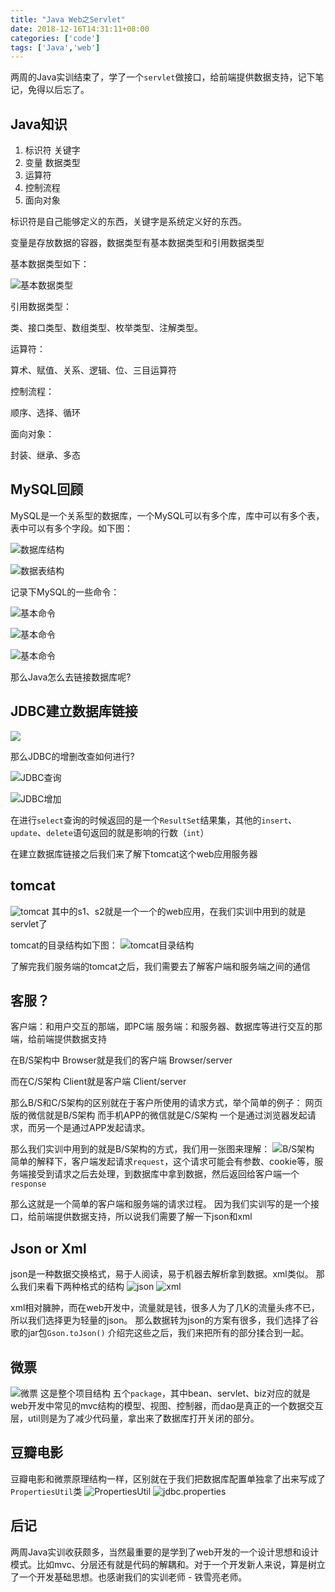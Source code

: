 ```yaml
---
title: "Java Web之Servlet"
date: 2018-12-16T14:31:11+08:00
categories: ['code']
tags: ['Java','web']
---
```


两周的Java实训结束了，学了一个`servlet`做接口，给前端提供数据支持，记下笔记，免得以后忘了。

<!--more-->

## Java知识

1. 标识符 关键字
2. 变量 数据类型
3. 运算符
4. 控制流程
5. 面向对象

标识符是自己能够定义的东西，关键字是系统定义好的东西。

变量是存放数据的容器，数据类型有基本数据类型和引用数据类型

基本数据类型如下：

![基本数据类型](https://y4er.com/img/uploads/20190509166803.jpg "基本数据类型")

引用数据类型：

类、接口类型、数组类型、枚举类型、注解类型。

运算符：

算术、赋值、关系、逻辑、位、三目运算符

控制流程：

顺序、选择、循环

面向对象：

封装、继承、多态

## MySQL回顾

MySQL是一个关系型的数据库，一个MySQL可以有多个库，库中可以有多个表，表中可以有多个字段。如下图：

![数据库结构](https://y4er.com/img/uploads/20190509160082.jpg "数据库结构")

![数据表结构](https://y4er.com/img/uploads/20190509160217.jpg "数据表结构")

记录下MySQL的一些命令：

![基本命令](https://y4er.com/img/uploads/20190509160771.jpg "基本命令")

![基本命令](https://y4er.com/img/uploads/20190509167263.jpg "基本命令")

![基本命令](https://y4er.com/img/uploads/20190509165130.jpg "基本命令")

那么Java怎么去链接数据库呢?

## JDBC建立数据库链接

![](https://y4er.com/img/uploads/20190509160694.jpg)

那么JDBC的增删改查如何进行?

![JDBC查询](https://y4er.com/img/uploads/20190509165760.jpg "查询")

![JDBC增加](https://y4er.com/img/uploads/20190509161480.jpg "增加")

在进行`select`查询的时候返回的是一个`ResultSet`结果集，其他的`insert`、`update`、`delete`语句返回的就是影响的行数（`int`）

在建立数据库链接之后我们来了解下tomcat这个web应用服务器
## tomcat
![tomcat](https://y4er.com/img/uploads/20190509166994.jpg "tomcat")
其中的s1、s2就是一个一个的web应用，在我们实训中用到的就是servlet了

tomcat的目录结构如下图：
![tomcat目录结构](https://y4er.com/img/uploads/20190509160628.jpg "tomcat目录结构")

了解完我们服务端的tomcat之后，我们需要去了解客户端和服务端之间的通信
## 客服？
客户端：和用户交互的那端，即PC端
服务端：和服务器、数据库等进行交互的那端，给前端提供数据支持

在B/S架构中 Browser就是我们的客户端
Browser/server

而在C/S架构 Client就是客户端
Client/server

那么B/S和C/S架构的区别就在于客户所使用的请求方式，举个简单的例子：
网页版的微信就是B/S架构
而手机APP的微信就是C/S架构
一个是通过浏览器发起请求，而另一个是通过APP发起请求。

那么我们实训中用到的就是B/S架构的方式，我们用一张图来理解：
![B/S架构](https://y4er.com/img/uploads/20190509167356.jpg "B/S架构")
简单的解释下，客户端发起请求`request`，这个请求可能会有参数、cookie等，服务端接受到请求之后去处理，到数据库中拿到数据，然后返回给客户端一个`response`

那么这就是一个简单的客户端和服务端的请求过程。
因为我们实训写的是一个接口，给前端提供数据支持，所以说我们需要了解一下json和xml
## Json or Xml
json是一种数据交换格式，易于人阅读，易于机器去解析拿到数据。xml类似。
那么我们来看下两种格式的结构
![json](https://y4er.com/img/uploads/20190509162321.jpg "json")
![xml](https://y4er.com/img/uploads/20190509168926.jpg "xml")

xml相对臃肿，而在web开发中，流量就是钱，很多人为了几K的流量头疼不已，所以我们选择更为轻量的json。
那么数据转为json的方案有很多，我们选择了谷歌的jar包`Gson.toJson()`
介绍完这些之后，我们来把所有的部分揉合到一起。
## 微票
![微票](https://y4er.com/img/uploads/20190509161847.jpg "微票的项目结构")
这是整个项目结构
五个`package`，其中bean、servlet、biz对应的就是web开发中常见的mvc结构的模型、视图、控制器，而dao是真正的一个数据交互层，util则是为了减少代码量，拿出来了数据库打开关闭的部分。
## 豆瓣电影
豆瓣电影和微票原理结构一样，区别就在于我们把数据库配置单独拿了出来写成了`PropertiesUtil`类
![PropertiesUtil](https://y4er.com/img/uploads/20190509166075.jpg "PropertiesUtil")
![jdbc.properties](https://y4er.com/img/uploads/20190509169853.jpg "jdbc.properties")

## 后记
两周Java实训收获颇多，当然最重要的是学到了web开发的一个设计思想和设计模式。比如mvc、分层还有就是代码的解耦和。对于一个开发新人来说，算是树立了一个开发基础思想。也感谢我们的实训老师 - 铁雪亮老师。